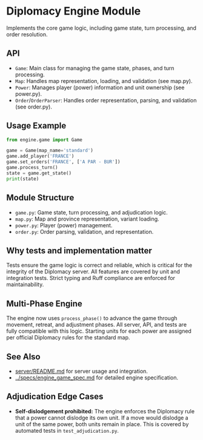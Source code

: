 # Diplomacy Engine Module

Implements the core game logic, including game state, turn processing, and order resolution.

## API
- `Game`: Main class for managing the game state, phases, and turn processing.
- `Map`: Handles map representation, loading, and validation (see map.py).
- `Power`: Manages player (power) information and unit ownership (see power.py).
- `Order`/`OrderParser`: Handles order representation, parsing, and validation (see order.py).

## Usage Example
```python
from engine.game import Game

game = Game(map_name='standard')
game.add_player('FRANCE')
game.set_orders('FRANCE', ['A PAR - BUR'])
game.process_turn()
state = game.get_state()
print(state)
```

## Module Structure
- `game.py`: Game state, turn processing, and adjudication logic.
- `map.py`: Map and province representation, variant loading.
- `power.py`: Player (power) management.
- `order.py`: Order parsing, validation, and representation.

## Why tests and implementation matter
Tests ensure the game logic is correct and reliable, which is critical for the integrity of the Diplomacy server. All features are covered by unit and integration tests. Strict typing and Ruff compliance are enforced for maintainability.

## Multi-Phase Engine
The engine now uses `process_phase()` to advance the game through movement, retreat, and adjustment phases. All server, API, and tests are fully compatible with this logic. Starting units for each power are assigned per official Diplomacy rules for the standard map.

## See Also
- [server/README.md](../server/README.md) for server usage and integration.
- [../specs/engine_game_spec.md](../../specs/engine_game_spec.md) for detailed engine specification.

## Adjudication Edge Cases
- **Self-dislodgement prohibited:** The engine enforces the Diplomacy rule that a power cannot dislodge its own unit. If a move would dislodge a unit of the same power, both units remain in place. This is covered by automated tests in `test_adjudication.py`.
